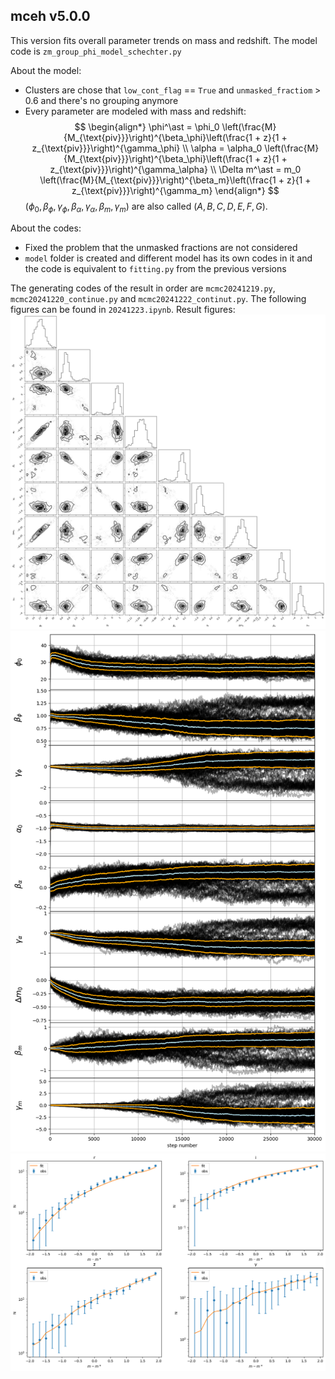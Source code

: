 ## mceh v5.0.0

This version fits overall parameter trends on mass and redshift. The model code is `zm_group_phi_model_schechter.py`

About the model:
- Clusters are chose that `low_cont_flag` == `True` and `unmasked_fractiom` > 0.6 and there's no grouping anymore
- Every parameter are modeled with mass and redshift:
$$
\begin{align*}
\phi^\ast = \phi_0 \left(\frac{M}{M_{\text{piv}}}\right)^{\beta_\phi}\left(\frac{1 + z}{1 + z_{\text{piv}}}\right)^{\gamma_\phi} \\
\alpha = \alpha_0 \left(\frac{M}{M_{\text{piv}}}\right)^{\beta_\phi}\left(\frac{1 + z}{1 + z_{\text{piv}}}\right)^{\gamma_\alpha} \\
\Delta m^\ast = m_0 \left(\frac{M}{M_{\text{piv}}}\right)^{\beta_m}\left(\frac{1 + z}{1 + z_{\text{piv}}}\right)^{\gamma_m}
\end{align*}
$$
$(\phi_0, \beta_\phi, \gamma_\phi, \beta_\alpha, \gamma_\alpha, \beta_m, \gamma_m)$ are also called $(A, B, C, D, E, F, G)$.

About the codes:
- Fixed the problem that the unmasked fractions are not considered
- `model` folder is created and different model has its own codes in it and the code is equivalent to `fitting.py` from the previous versions

The generating codes of the result in order are `mcmc20241219.py`, `mcmc20241220_continue.py` and `mcmc20241222_continut.py`. The following figures can be found in `20241223.ipynb`.
Result figures:
![](image/1.png)
![](image/2.png)
![](image/3.png)